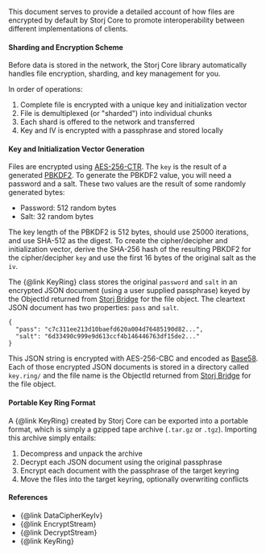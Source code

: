 This document serves to provide a detailed account of how files are encrypted
by default by Storj Core to promote interoperability between different
implementations of clients.

#### Sharding and Encryption Scheme

Before data is stored in the network, the Storj Core library automatically
handles file encryption, sharding, and key management for you.

In order of operations:

1. Complete file is encrypted with a unique key and initialization vector
2. File is demultiplexed (or "sharded") into individual chunks
3. Each shard is offered to the network and transferred
4. Key and IV is encrypted with a passphrase and stored locally

#### Key and Initialization Vector Generation

Files are encrypted using
[AES-256-CTR](https://en.wikipedia.org/wiki/Advanced_Encryption_Standard). The
`key` is the result of a generated
[PBKDF2](https://en.wikipedia.org/wiki/PBKDF2). To generate the PBKDF2 value,
you will need a password and a salt. These two values are the result of some
randomly generated bytes:

* Password: 512 random bytes
* Salt: 32 random bytes

The key length of the PBKDF2 is 512 bytes, should use 25000 iterations, and use
SHA-512 as the digest. To create the cipher/decipher and initialization vector,
derive the SHA-256 hash of the resulting PBKDF2 for the cipher/decipher `key`
and use the first 16 bytes of the original salt as the `iv`.

The {@link KeyRing} class stores the original `password` and `salt` in an
encrypted JSON document (using a user supplied passphrase) keyed by the
ObjectId returned from [Storj Bridge](https://github.com/Storj/bridge) for the
file object. The cleartext JSON document has two properties: `pass` and `salt`.

```
{
  "pass": "c7c311ee213d10baefd620a004d76485190d82...",
  "salt": "6d33490c999e9d613ccf4b146446763df15de2..."
}
```

This JSON string is encrypted with AES-256-CBC and encoded as
[Base58](https://en.wikipedia.org/wiki/Base58). Each of those encrypted JSON
documents is stored in a directory called `key.ring/` and the file name is
the ObjectId returned from [Storj Bridge](https://github.com/Storj/bridge) for
the file object.

#### Portable Key Ring Format

A {@link KeyRing} created by Storj Core can be exported into a portable format,
which is simply a gzipped tape archive (`.tar.gz` or `.tgz`). Importing this
archive simply entails:

1. Decompress and unpack the archive
2. Decrypt each JSON document using the original passphrase
3. Encrypt each document with the passphrase of the target keyring
4. Move the files into the target keyring, optionally overwriting conflicts

#### References

* {@link DataCipherKeyIv}
* {@link EncryptStream}
* {@link DecryptStream}
* {@link KeyRing}
